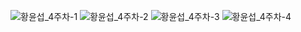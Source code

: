 ![황윤섭_4주차-1](https://user-images.githubusercontent.com/75110162/101494237-66fcd000-39aa-11eb-8aaa-3bc8c5753d3d.jpg)
![황윤섭_4주차-2](https://user-images.githubusercontent.com/75110162/101494241-682dfd00-39aa-11eb-8f9e-148260652585.jpg)
![황윤섭_4주차-3](https://user-images.githubusercontent.com/75110162/101494243-68c69380-39aa-11eb-94e9-cf5e35cf08e7.jpg)
![황윤섭_4주차-4](https://user-images.githubusercontent.com/75110162/101494245-68c69380-39aa-11eb-9fd9-8e4988657041.jpg)
